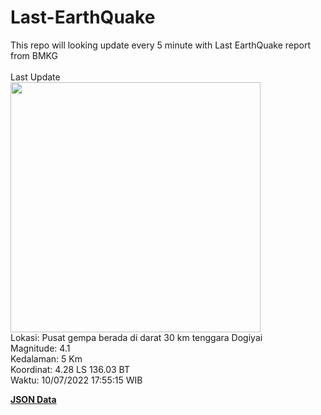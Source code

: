 # Last-EarthQuake
This repo will looking update every 5 minute with Last EarthQuake report from BMKG
<br>
<br>
Last Update
<br>
<img src="https://ews.bmkg.go.id/TEWS/data/20220710175515.mmi.jpg" width="400"/>
<br>
Lokasi: Pusat gempa berada di darat 30 km tenggara Dogiyai <br>
Magnitude: 4.1 <br>
Kedalaman: 5 Km <br>
Koordinat: 4.28 LS 136.03 BT <br>
Waktu: 10/07/2022 17:55:15 WIB <br>

<a href="./data/data.json">**JSON Data**</a>
